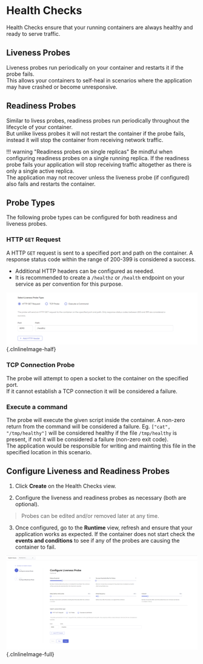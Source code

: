 # Health Checks

Health Checks ensure that your running containers are always healthy and ready to serve traffic.

## Liveness Probes

Liveness probes run periodically on your container and restarts it if the probe fails.
<br/>
This allows your containers to self-heal in scenarios where the application may have crashed or become unresponsive.

## Readiness Probes

Similar to livess probes, readiness probes run periodically throughout the lifecycle of your container.
<br/>
But unlike livess probes it will not restart the container if the probe fails, instead it will stop the container from receiving network traffic.

!!! warning "Readiness probes on single replicas"
    Be mindful when configuring readiness probes on a single running replica. If the readiness probe fails your application will stop receiving traffic altogether as there is only a single active replica. <br/>
    The application may not recover unless the liveness probe (if configured) also fails and restarts the container.

## Probe Types

The following probe types can be configured for both readiness and liveness probes.

### HTTP `GET` Request

A HTTP `GET` request is sent to a specified port and path on the container. A response status code within the range of 200-399 is considered a success.

- Additional HTTP headers can be configured as needed.
- It is recommended to create a `/healthz` or `/health` endpoint on your service as per convention for this purpose.

![HTTP GET Probe](../../assets/img/deploy/devops/healthchecks/http-get-probe.png){.cInlineImage-half}

### TCP Connection Probe

The probe will attempt to open a socket to the container on the specified port.</br>
If it cannot establish a TCP connection it will be considered a failure.

### Execute a command

The probe will execute the given script inside the container. A non-zero return from the command will be considered a failure.
Eg. `["cat", "/tmp/healthy"]` will be considered healthy if the file `/tmp/healthy` is present, if not it will be considered a failure (non-zero exit code).</br>
The application would be responsible for writing and mainting this file in the specified location in this scenario.

## Configure Liveness and Readiness Probes

1. Click **Create** on the Health Checks view.

2. Configure the liveness and readiness probes as necessary (both are optional). 
> Probes can be edited and/or removed later at any time.

3. Once configured, go to the **Runtime** view, refresh and ensure that your application works as expected. If the container does not start check the **events and conditions** to see if any of the probes are causing the container to fail.

![HTTP GET Probe](../../assets/img/deploy/devops/healthchecks/confgure-probes.png){.cInlineImage-full}
